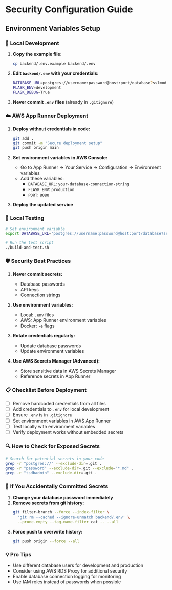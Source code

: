 # Security Configuration Guide

## Environment Variables Setup

### 🔐 **Local Development**

1. **Copy the example file:**
   ```bash
   cp backend/.env.example backend/.env
   ```

2. **Edit `backend/.env` with your credentials:**
   ```bash
   DATABASE_URL=postgres://username:password@host:port/database?sslmode=require
   FLASK_ENV=development
   FLASK_DEBUG=True
   ```

3. **Never commit `.env` files** (already in `.gitignore`)

### ☁️ **AWS App Runner Deployment**

1. **Deploy without credentials in code:**
   ```bash
   git add .
   git commit -m "Secure deployment setup"
   git push origin main
   ```

2. **Set environment variables in AWS Console:**
   - Go to App Runner → Your Service → Configuration → Environment variables
   - Add these variables:
     - `DATABASE_URL`: `your-database-connection-string`
     - `FLASK_ENV`: `production`
     - `PORT`: `8080`

3. **Deploy the updated service**

### 🧪 **Local Testing**

```bash
# Set environment variable
export DATABASE_URL='postgres://username:password@host:port/database?sslmode=require'

# Run the test script
./build-and-test.sh
```

### 🛡️ **Security Best Practices**

1. **Never commit secrets:**
   - Database passwords
   - API keys
   - Connection strings

2. **Use environment variables:**
   - Local: `.env` files
   - AWS: App Runner environment variables
   - Docker: `-e` flags

3. **Rotate credentials regularly:**
   - Update database passwords
   - Update environment variables

4. **Use AWS Secrets Manager (Advanced):**
   - Store sensitive data in AWS Secrets Manager
   - Reference secrets in App Runner

### 📋 **Checklist Before Deployment**

- [ ] Remove hardcoded credentials from all files
- [ ] Add credentials to `.env` for local development
- [ ] Ensure `.env` is in `.gitignore`
- [ ] Set environment variables in AWS App Runner
- [ ] Test locally with environment variables
- [ ] Verify deployment works without embedded secrets

### 🔍 **How to Check for Exposed Secrets**

```bash
# Search for potential secrets in your code
grep -r "postgres://" --exclude-dir=.git .
grep -r "password" --exclude-dir=.git --exclude="*.md" .
grep -r "tsdbadmin" --exclude-dir=.git .
```

### 🚨 **If You Accidentally Committed Secrets**

1. **Change your database password immediately**
2. **Remove secrets from git history:**
   ```bash
   git filter-branch --force --index-filter \
     'git rm --cached --ignore-unmatch backend/.env' \
     --prune-empty --tag-name-filter cat -- --all
   ```
3. **Force push to overwrite history:**
   ```bash
   git push origin --force --all
   ```

### 💡 **Pro Tips**

- Use different database users for development and production
- Consider using AWS RDS Proxy for additional security
- Enable database connection logging for monitoring
- Use IAM roles instead of passwords when possible
